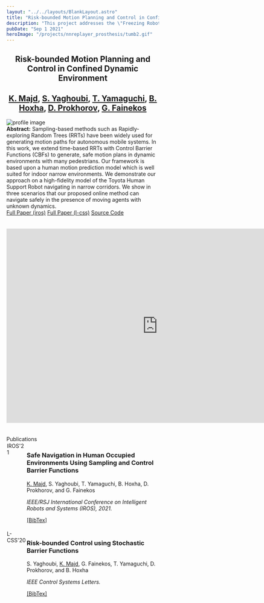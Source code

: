 ```yaml
---
layout: "../../layouts/BlankLayout.astro"
title: "Risk-bounded Motion Planning and Control in Confined Dynamic Environment"
description: "This project addresses the \"Freezing Robot\" problem in dynamic confined environments. We introduced a method to bound the probability of collision to a given value in finite-time."
pubDate: "Sep 1 2021"
heroImage: "/projects/nnreplayer_prosthesis/tumb2.gif"
---
```

<style>
    * {
      box-sizing: border-box;
    }

    /* Create two unequal columns that floats next to each other */
    .column {
      float: left;
      padding: 1px;
    }

    .left {
      width: 13%;
    }

    .right {
      width: 87%;
    }

    /* Clear floats after the columns */
    .row:after {
      content: "";
      display: table;
      clear: both;
    }
</style>
<div class="mb-5">
    <h2 style="text-align:center " id="center" class="text-4xl w-full font-bold ">Risk-bounded Motion Planning and Control in Confined Dynamic Environment</h2>
  </div>
<div class="mb-5">
    <h2 style="text-align:center" id="center" class="font-light text-2xl w-full font-bold "><a
        href="https://k1majd.github.io"
        >K. Majd</a
      >, <a 
        href="https://sites.google.com/asu.edu/syaghoub/home?authuser=0"
        >S. Yaghoubi</a
      >, <a
        href="https://www.linkedin.com/in/tomoya-yamaguchi-6b727645/?originalSubdomain=jp"
        >T. Yamaguchi</a
      >, <a
        href="https://www.bhoxha.com"
        >B. Hoxha</a
      >, <a
        href="https://sites.google.com/site/dvprokhorov/"
        >D. Prokhorov</a
      >, <a
        href="https://fainekos.net"
        >G. Fainekos</a
      ></h2>
  </div>
<div>
    <img
        src="/projects/nnreplayer_prosthesis/tumb3.pdf"
        alt="profile image"
    />
</div>
<div>
<div class="mb-10 text-justify">
    <b> Abstract:</b> 
     Sampling-based methods such as Rapidly-exploring Random Trees (RRTs) have been widely used for generating motion paths for autonomous mobile systems. In this work, we extend time-based RRTs with Control Barrier Functions (CBFs) to generate, safe motion plans in dynamic environments with many pedestrians. Our framework is based upon a human motion prediction model which is well suited for indoor narrow environments. We demonstrate our approach on a high-fidelity model of the Toyota Human Support Robot navigating in narrow corridors. We show in three scenarios that our proposed online method can navigate safely in the presence of moving agents with unknown dynamics. 
  </div>
<div class=" col-xs-12 col-sm-2 ">
<div class="center">
    <div id="col_inner_id-638fba18b86c0" class="fw-col-inner" data-paddings="0px 0px 0px 0px">
		<a href="/papers/IROS21.pdf" target="_blank" id="button_35873d1d8b5611a5c514ec3437e68163" class="btn btn-primary" data-mtop="0" data-mbottom="0">Full Paper (iros)</a>	
        <a href="/papers/LCSS2020.pdf" target="_blank" id="button_35873d1d8b5611a5c514ec3437e68163" class="btn btn-primary" data-mtop="0" data-mbottom="0">Full Paper (l-css)</a>	
        <a href="https://github.com/k1majd/CBF_TB_RRT" target="_blank" id="button_c260602177e94629b947d73881f0eb0a" class="btn btn-primary" data-mtop="0" data-mbottom="0">Source Code</a></div>
        </div>
</div>
<br />
<br />
<div><iframe width="800" height="513" src="https://www.youtube.com/embed/c-yVyN7KvOE" title="Safe Navigation in Human Occupied Environments Using Sampling and Control Barrier Functions" frameborder="0" allow="accelerometer; autoplay; clipboard-write; encrypted-media; gyroscope; picture-in-picture; web-share" allowfullscreen></iframe></div>
<br />
<br />
</div>
  <div class="mb-5">
    <div class="text-3xl w-full font-bold">Publications</div>
  </div>
  <div class="row">
    <div class="column left">
      <span class="badge">IROS'21</span>
    </div>
    <div class="column right">
      <h3 class="font-semibold mb-0.2 text-justify">
        Safe Navigation in Human Occupied Environments Using Sampling and
        Control Barrier Functions
      </h3>
      <p class="font-light text-sm">
        <ins>K. Majd</ins>, S. Yaghoubi, T. Yamaguchi, B. Hoxha, D. Prokhorov,
        and G. Fainekos
      </p>
      <i class="font-light text-sm">
        IEEE/RSJ International Conference on Intelligent Robots and Systems
        (IROS), 2021.
      </i>
      <p class="my-2 text-justify"></p>
      <a href="/bib/iros21.txt">[BibTex]</a>
      <!-- <a href="/posters/poster_ICRA2022.png">[poster]</a> -->
    </div>
  </div>

  <br />
  <div class="row">
    <div class="column left">
      <span class="badge">L-CSS'20</span>
    </div>
    <div class="column right">
      <h3 class="font-semibold mb-0.2 text-justify">
        Risk-bounded Control using Stochastic Barrier Functions
      </h3>
      <p class="font-light text-sm">
        S. Yaghoubi, <ins>K. Majd</ins>, G. Fainekos, T. Yamaguchi, D.
        Prokhorov, and B. Hoxha
      </p>
      <i class="font-light text-sm"> IEEE Control Systems Letters.</i>
      <p class="my-2 text-justify"></p>
      <a href="/bib/lcss20.txt">[BibTex]</a>
      <!-- <a href="/posters/poster_ICRA2022.png">[poster]</a> -->
    </div>
  </div>